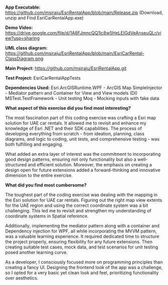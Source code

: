 **App Executable:** https://github.com/msiraju/EsriRentalApp/blob/main/Release.zip (Download, unzip and Find EsriCarRentalApp.exe)

**Demo Video:** https://drive.google.com/file/d/1A8FJmncQQ1lc8w5HeLEIGdVeAnseuQLr/view?usp=sharing

**UML class diagram:** https://github.com/msiraju/EsriRentalApp/blob/main/EsriCarRental-ClassDiagram.png

**Main Project:** https://github.com/msiraju/EsriRentalApp.git

**Test Project:** EsriCarRentalAppTests

**Dependencies Used:** 
Esri.ArcGISRuntime.WPF - ArcGIS Map
SimpleInjector - Mediator pattern and Container for View and View models (DI)
MSTest.TestFramework - Unit testing
Moq - Mocking inputs with fake data


**What aspect of this exercise did you find most interesting?**

The most fascination part of this coding exercise was crafting a Esri map solution for UAE car rentals. It allowed me to revisit and enhance my knowledge of Esri .NET and their SDK capabilities. The process of developing everything from scratch - from ideation, planning, class diagrams, and logic to coding, unit tests, and comprehensive testing - was both fulfilling and engaging. 

What added an extra layer of interest was the commitment to incorporating good design patterns, ensuring not only functionality but also a well-structured and efficient solution. Moreover, the emphasis on creating a design open for future extensions added a forward-thinking and innovative dimension to the entire exercise.



**What did you find most cumbersome?**

The toughest part of the coding exercise was dealing with the mapping in the Esri solution for UAE car rentals. Figuring out the right map view extents for the UAE region and using the correct coordinate system was a bit challenging. This led me to revisit and strengthen my understanding of coordinate systems in Spatial reference.

Additionally, implementing the mediator pattern along with a container and Dependency injection for WPF, all while incorporating the MVVM pattern, was a valuable learning experience. It required dedicated time to structure the project properly, ensuring flexibility for any future extensions. Then creating suitable test cases, mock data, and test scenarios for unit testing posed another learning curve.

As a developer, I consciously focused more on programming principles than creating a fancy UI. Designing the frontend look of the app was a challenge, so I opted for a very basic yet clean look and feel, prioritizing functionality over aesthetics.

